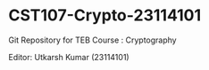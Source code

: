 # CST107-Crypto-23114101
Git Repository for TEB Course : Cryptography 

Editor: Utkarsh Kumar (23114101)
